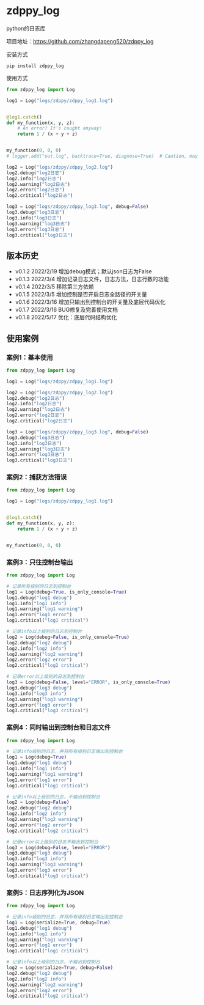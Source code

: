 # zdppy_log

python的日志库

项目地址：https://github.com/zhangdapeng520/zdppy_log

安装方式

```shell script
pip install zdppy_log
```

使用方式

```python
from zdppy_log import Log

log1 = Log("logs/zdppy/zdppy_log1.log")


@log1.catch()
def my_function(x, y, z):
    # An error? It's caught anyway!
    return 1 / (x + y + z)


my_function(0, 0, 0)
# logger.add("out.log", backtrace=True, diagnose=True)  # Caution, may leak sensitive data in prod

log2 = Log("logs/zdppy/zdppy_log2.log")
log2.debug("log2日志")
log2.info("log2日志")
log2.warning("log2日志")
log2.error("log2日志")
log2.critical("log2日志")

log3 = Log("logs/zdppy/zdppy_log3.log", debug=False)
log3.debug("log3日志")
log3.info("log3日志")
log3.warning("log3日志")
log3.error("log3日志")
log3.critical("log3日志")
```

## 版本历史

- v0.1.2 2022/2/19  增加debug模式；默认json日志为False
- v0.1.3 2022/3/4   增加记录日志文件，日志方法，日志行数的功能
- v0.1.4 2022/3/5   移除第三方依赖
- v0.1.5 2022/3/5   增加控制是否开启日志全路径的开关量
- v0.1.6 2022/3/16  增加只输出到控制台的开关量及底层代码优化
- v0.1.7 2022/3/16  BUG修复及完善使用文档
- v0.1.8 2022/5/17  优化：底层代码结构优化

## 使用案例

### 案例1：基本使用

```python
from zdppy_log import Log

log1 = Log("logs/zdppy/zdppy_log1.log")

log2 = Log("logs/zdppy/zdppy_log2.log")
log2.debug("log2日志")
log2.info("log2日志")
log2.warning("log2日志")
log2.error("log2日志")
log2.critical("log2日志")

log3 = Log("logs/zdppy/zdppy_log3.log", debug=False)
log3.debug("log3日志")
log3.info("log3日志")
log3.warning("log3日志")
log3.error("log3日志")
log3.critical("log3日志")
```

### 案例2：捕获方法错误

```python
from zdppy_log import Log

log1 = Log("logs/zdppy/zdppy_log1.log")


@log1.catch()
def my_function(x, y, z):
    return 1 / (x + y + z)


my_function(0, 0, 0)
```

### 案例3：只往控制台输出

```python
from zdppy_log import Log

# 记录所有级别的日志到控制台
log1 = Log(debug=True, is_only_console=True)
log1.debug("log1 debug")
log1.info("log1 info")
log1.warning("log1 warning")
log1.error("log1 error")
log1.critical("log1 critical")

# 记录info以上级别的日志到控制台
log2 = Log(debug=False, is_only_console=True)
log2.debug("log2 debug")
log2.info("log2 info")
log2.warning("log2 warning")
log2.error("log2 error")
log2.critical("log2 critical")

# 记录error以上级别的日志到控制台
log3 = Log(debug=False, level="ERROR", is_only_console=True)
log3.debug("log3 debug")
log3.info("log3 info")
log3.warning("log3 warning")
log3.error("log3 error")
log3.critical("log3 critical")
```

### 案例4：同时输出到控制台和日志文件

```python
from zdppy_log import Log

# 记录info级别的日志，并将所有级别日志输出到控制台
log1 = Log(debug=True)
log1.debug("log1 debug")
log1.info("log1 info")
log1.warning("log1 warning")
log1.error("log1 error")
log1.critical("log1 critical")

# 记录info以上级别的日志，不输出到控制台
log2 = Log(debug=False)
log2.debug("log2 debug")
log2.info("log2 info")
log2.warning("log2 warning")
log2.error("log2 error")
log2.critical("log2 critical")

# 记录error以上级别的日志不输出到控制台
log3 = Log(debug=False, level="ERROR")
log3.debug("log3 debug")
log3.info("log3 info")
log3.warning("log3 warning")
log3.error("log3 error")
log3.critical("log3 critical")
```

### 案例5：日志序列化为JSON

```python
from zdppy_log import Log

# 记录info级别的日志，并将所有级别日志输出到控制台
log1 = Log(serialize=True, debug=True)
log1.debug("log1 debug")
log1.info("log1 info")
log1.warning("log1 warning")
log1.error("log1 error")
log1.critical("log1 critical")

# 记录info以上级别的日志，不输出到控制台
log2 = Log(serialize=True, debug=False)
log2.debug("log2 debug")
log2.info("log2 info")
log2.warning("log2 warning")
log2.error("log2 error")
log2.critical("log2 critical")
```